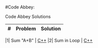 #Code Abbey:

Code Abbey Solutions

| # | Problem | Solution | 
|----|-------------------|----------------------|

|1| Sum "A+B" | [C++](001/main.cpp)
|2| Sum in Loop | [C++](002/main.cpp)
